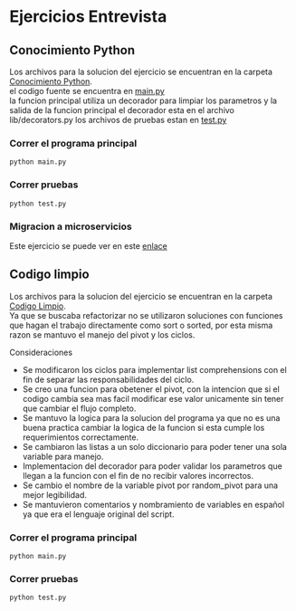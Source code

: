 # Ejercicios Entrevista
## Conocimiento Python
Los archivos para la solucion del ejercicio se encuentran en la carpeta [Conocimiento Python](https://github.com/23justo/ejercicios_entrevista/tree/main/Conocimiento%20Python).<br/>
el codigo fuente se encuentra en [main.py](https://github.com/23justo/ejercicios_entrevista/blob/main/Conocimiento%20Python/main.py)<br/>
la funcion principal utiliza un decorador para limpiar los parametros y la salida de la funcion principal
el decorador esta en el archivo lib/decorators.py
los archivos de pruebas estan en [test.py](https://github.com/23justo/ejercicios_entrevista/blob/main/Conocimiento%20Python/test.py)<br/>
### Correr el programa principal
```python main.py```
### Correr pruebas
```python test.py```

### Migracion a microservicios
Este ejercicio se puede ver en este [enlace](https://docs.google.com/document/d/1QCl3mwYVrfsi4jOn8LUl93WqPsoL1FbBk7EyyrapfZ4/edit?usp=sharing)


## Codigo limpio
Los archivos para la solucion del ejercicio se encuentran en la carpeta [Codigo Limpio](https://github.com/23justo/ejercicios_entrevista/tree/main/Codigo%20limpio).<br/>
Ya que se buscaba refactorizar no se utilizaron soluciones con funciones que hagan el trabajo directamente como sort o sorted, por esta misma razon se mantuvo el manejo del pivot y los ciclos.

Consideraciones
- Se modificaron los ciclos para implementar list comprehensions con el fin de separar las responsabilidades del ciclo.
- Se creo una funcion para obetener el pivot, con la intencion que si el codigo cambia sea mas facil modificar ese valor unicamente sin tener que cambiar el flujo completo.
- Se mantuvo la logica para la solucion del programa ya que no es una buena practica cambiar la logica de la funcion si esta cumple los requerimientos correctamente.
- Se cambiaron las listas a un solo diccionario para poder tener una sola variable para manejo.
- Implementacion del decorador para poder validar los parametros que llegan a la funcion con el fin de no recibir valores incorrectos.
- Se cambio el nombre de la variable pivot por random_pivot para una mejor legibilidad.
- Se mantuvieron comentarios y nombramiento de variables en español ya que era el lenguaje original del script.
### Correr el programa principal
```python main.py```
### Correr pruebas
```python test.py```
